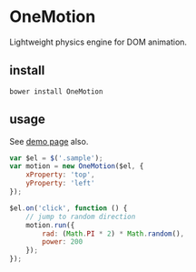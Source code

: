 # OneMotion

Lightweight physics engine for DOM animation.

## install

```
bower install OneMotion
```

## usage

See [demo page](http://fnobi.github.io/OneMotion/demo/) also.

```javascript
var $el = $('.sample');
var motion = new OneMotion($el, {
    xProperty: 'top',
    yProperty: 'left'
});

$el.on('click', function () {
    // jump to random direction
    motion.run({
        rad: (Math.PI * 2) * Math.random(),
        power: 200
    });
});


```